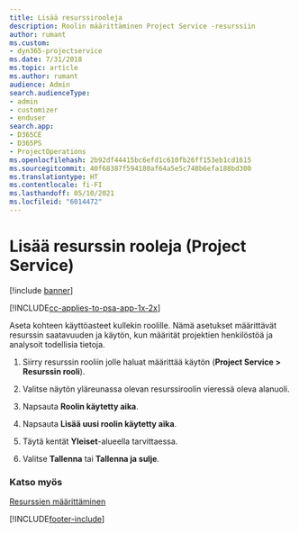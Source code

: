 ```yaml
---
title: Lisää resurssirooleja
description: Roolin määrittäminen Project Service -resurssiin
author: rumant
ms.custom:
- dyn365-projectservice
ms.date: 7/31/2018
ms.topic: article
ms.author: rumant
audience: Admin
search.audienceType:
- admin
- customizer
- enduser
search.app:
- D365CE
- D365PS
- ProjectOperations
ms.openlocfilehash: 2b92df44415bc6efd1c610fb26ff153eb1cd1615
ms.sourcegitcommit: 40f68387f594180af64a5e5c748b6efa188bd300
ms.translationtype: HT
ms.contentlocale: fi-FI
ms.lasthandoff: 05/10/2021
ms.locfileid: "6014472"
---
```

# <a name="add-resource-roles-project-service"></a>Lisää resurssin rooleja (Project Service)

[!include [banner](../includes/psa-now-project-operations.md)]

[!INCLUDE[cc-applies-to-psa-app-1x-2x](../includes/cc-applies-to-psa-app-1x-2x.md)]

Aseta kohteen käyttöasteet kullekin roolille. Nämä asetukset määrittävät resurssin saatavuuden ja käytön, kun määrität projektien henkilöstöä ja analysoit todellisia tietoja.  
  
1.  Siirry resurssin rooliin jolle haluat määrittää käytön (**Project Service > Resurssin rooli**).  
  
2.  Valitse näytön yläreunassa olevan resurssiroolin vieressä oleva alanuoli.  
  
3.  Napsauta **Roolin käytetty aika**.  
  
4.  Napsauta **Lisää uusi roolin käytetty aika**.  
  
5.  Täytä kentät **Yleiset**-alueella tarvittaessa.  
  
6.  Valitse **Tallenna** tai **Tallenna ja sulje**.  
  
### <a name="see-also"></a>Katso myös  
 [Resurssien määrittäminen](../psa/set-up-resources.md)


[!INCLUDE[footer-include](../includes/footer-banner.md)]